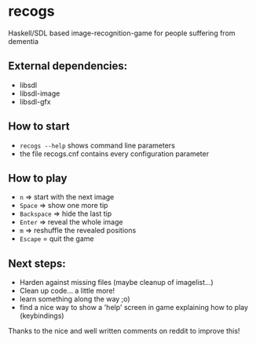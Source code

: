 recogs
======

Haskell/SDL based image-recognition-game for people suffering from dementia

## External dependencies:
 - libsdl
 - libsdl-image
 - libsdl-gfx

## How to start
 - `recogs --help` shows command line parameters
 - the file recogs.cnf contains every configuration parameter

## How to play
 - `n` => start with the next image
 - `Space` => show one more tip
 - `Backspace` => hide the last tip
 - `Enter` => reveal the whole image
 - `m` => reshuffle the revealed positions
 - `Escape` = quit the game

## Next steps:
  - Harden against missing files (maybe cleanup of imagelist...)
  - Clean up code... a little more!
  - learn something along the way ;o)
  - find a nice way to show a 'help' screen in game
    explaining how to play (keybindings)

Thanks to the nice and well written comments on reddit to improve this!
